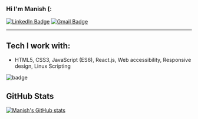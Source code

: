 ### Hi I'm Manish (:

[![LinkedIn Badge](https://img.shields.io/badge/LinkedIn-0077B5?style=for-the-badge&logo=linkedin&logoColor=white)](https://www.linkedin.com/in/manish--mehra/)
[![Gmail Badge](https://img.shields.io/badge/Gmail-D14836?style=for-the-badge&logo=gmail&logoColor=white)](mailto:manishmehra212@gmail.com)

---

<!-- I am a Software Developer specializing in front end web technologies. -->

<!-- - I'm based in New Delhi, India
- You can contact me at [mannyoii@protonmail.com](mailto:mannyoii@protonmail.com)
- I'm currently learning React -->

## Tech I work with:

<!-- <p>My primary skills include:</p> -->

- HTML5, CSS3, JavaScript (ES6), React.js, Web accessibility, Responsive design, Linux Scripting

![badge](https://www.codewars.com/users/mannyoii/badges/large)

## GitHub Stats

[![Manish's GitHub stats](https://github-readme-stats.vercel.app/api?username=mannyoii)](https://github.com/mannyoii/)
